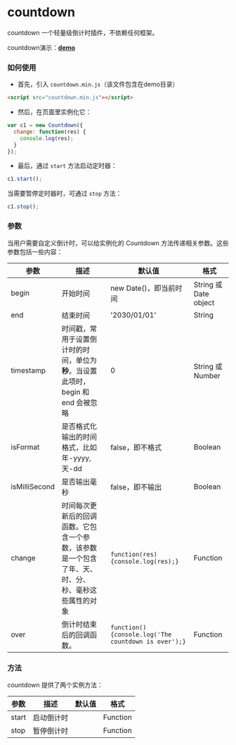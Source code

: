 # countdown

countdown 一个轻量级倒计时插件，不依赖任何框架。

countdown演示：**[demo](http://joy-yi0905.github.io/countdown/demo/demo.html)**

### 如何使用

- 首先，引入 `countdown.min.js`（该文件包含在demo目录）

```html
<script src="countdown.min.js"></script>
```

- 然后，在页面里实例化它：

```js
var c1 = new Countdown({
  change: function(res) {
    console.log(res);
  }
});
```

- 最后，通过 `start` 方法启动定时器：

```js
c1.start();
```

当需要暂停定时器时，可通过 `stop` 方法：

```js
c1.stop();
```

### 参数

当用户需要自定义倒计时，可以给实例化的 Countdown 方法传递相关参数。这些参数包括一些内容：

| **参数** | **描述** | **默认值** | **格式** |
|----------|----------|------------|----------|
| begin | 开始时间 | new Date()，即当前时间 | String 或 Date object |
| end | 结束时间 | '2030/01/01' | String  |
| timestamp | 时间戳，常用于设置倒计时的时间，单位为**秒**。当设置此项时，begin 和 end 会被忽略 | 0 | String 或 Number |
| isFormat | 是否格式化输出的时间格式，比如 年-yyyy, 天-dd | false，即不格式 | Boolean |
| isMilliSecond | 是否输出毫秒 | false，即不输出 | Boolean |
| change | 时间每次更新后的回调函数。它包含一个参数，该参数是一个包含了年、天、时、分、秒、毫秒这些属性的对象 | `function(res) {console.log(res);}` | Function |
| over | 倒计时结束后的回调函数。 | `function() {console.log('The countdown is over');}` | Function  |

### 方法

countdown 提供了两个实例方法：

| **参数** | **描述** | **默认值** | **格式** |
|----------|----------|------------|----------|
| start | 启动倒计时 |  | Function |
| stop | 暂停倒计时 |  | Function  |

